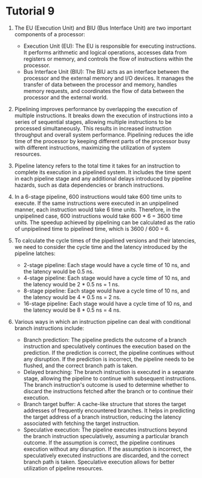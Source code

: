 # Tutorial 9

1. The EU (Execution Unit) and BIU (Bus Interface Unit) are two important components of a processor:
   - Execution Unit (EU): The EU is responsible for executing instructions. It performs arithmetic and logical operations, accesses data from registers or memory, and controls the flow of instructions within the processor.
   - Bus Interface Unit (BIU): The BIU acts as an interface between the processor and the external memory and I/O devices. It manages the transfer of data between the processor and memory, handles memory requests, and coordinates the flow of data between the processor and the external world.

2. Pipelining improves performance by overlapping the execution of multiple instructions. It breaks down the execution of instructions into a series of sequential stages, allowing multiple instructions to be processed simultaneously. This results in increased instruction throughput and overall system performance. Pipelining reduces the idle time of the processor by keeping different parts of the processor busy with different instructions, maximizing the utilization of system resources.

3. Pipeline latency refers to the total time it takes for an instruction to complete its execution in a pipelined system. It includes the time spent in each pipeline stage and any additional delays introduced by pipeline hazards, such as data dependencies or branch instructions.

5. In a 6-stage pipeline, 600 instructions would take 600 time units to execute. If the same instructions were executed in an unpipelined manner, each instruction would take 6 time units. Therefore, in the unpipelined case, 600 instructions would take 600 * 6 = 3600 time units. The speedup achieved by pipelining can be calculated as the ratio of unpipelined time to pipelined time, which is 3600 / 600 = 6.

6. To calculate the cycle times of the pipelined versions and their latencies, we need to consider the cycle time and the latency introduced by the pipeline latches:
   - 2-stage pipeline: Each stage would have a cycle time of 10 ns, and the latency would be 0.5 ns.
   - 4-stage pipeline: Each stage would have a cycle time of 10 ns, and the latency would be 2 * 0.5 ns = 1 ns.
   - 8-stage pipeline: Each stage would have a cycle time of 10 ns, and the latency would be 4 * 0.5 ns = 2 ns.
   - 16-stage pipeline: Each stage would have a cycle time of 10 ns, and the latency would be 8 * 0.5 ns = 4 ns.

7. Various ways in which an instruction pipeline can deal with conditional branch instructions include:
   - Branch prediction: The pipeline predicts the outcome of a branch instruction and speculatively continues the execution based on the prediction. If the prediction is correct, the pipeline continues without any disruption. If the prediction is incorrect, the pipeline needs to be flushed, and the correct branch path is taken.
   - Delayed branching: The branch instruction is executed in a separate stage, allowing the pipeline to continue with subsequent instructions. The branch instruction's outcome is used to determine whether to discard the instructions fetched after the branch or to continue their execution.
   - Branch target buffer: A cache-like structure that stores the target addresses of frequently encountered branches. It helps in predicting the target address of a branch instruction, reducing the latency associated with fetching the target instruction.
   - Speculative execution: The pipeline executes instructions beyond the branch instruction speculatively, assuming a particular branch outcome. If the assumption is correct, the pipeline continues execution without any disruption. If the assumption is incorrect, the speculatively executed instructions are discarded, and the correct branch path is taken. Speculative execution allows for better utilization of pipeline resources.